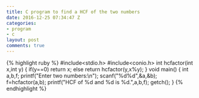 ```yaml
---
title: C program to find a HCF of the two numbers
date: 2016-12-25 07:34:47 Z
categories:
- program
- c
layout: post
comments: true
---
```


{% highlight ruby %}
#include<stdio.h>
#include<conio.h>
int hcfactor(int x,int y)
{
	if(y==0)
	return x;
	else
	return hcfactor(y,x%y);
}
void main()
{
	int a,b,f;
	printf("Enter two numbers:\n");
	scanf("%d%d",&a,&b);
	f=hcfactor(a,b);
	printf("HCF of %d and %d is %d.",a,b,f);
	getch();
}
{% endhighlight %}

